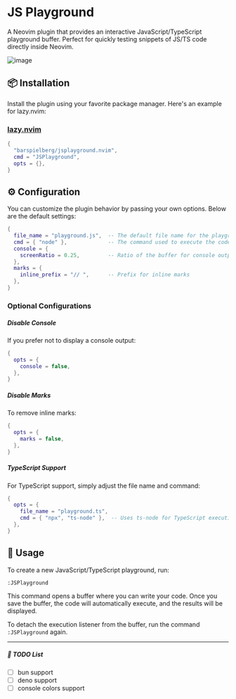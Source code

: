 # JS Playground
A Neovim plugin that provides an interactive JavaScript/TypeScript playground buffer. Perfect for quickly testing snippets of JS/TS code directly inside Neovim.

![image](https://github.com/user-attachments/assets/e9cb3558-e23a-4979-b22e-f4f0466950b2)

## 📦 Installation
Install the plugin using your favorite package manager. Here's an example for lazy.nvim:

### [lazy.nvim](https://github.com/folke/lazy.nvim)

```lua
{
  "barspielberg/jsplayground.nvim",
  cmd = "JSPlayground",
  opts = {},
}
```

## ⚙️ Configuration
You can customize the plugin behavior by passing your own options. Below are the default settings:

```lua
{
  file_name = "playground.js",  -- The default file name for the playground
  cmd = { "node" },             -- The command used to execute the code
  console = {
    screenRatio = 0.25,         -- Ratio of the buffer for console output
  },
  marks = {
    inline_prefix = "// ",      -- Prefix for inline marks
  },
}
```
### Optional Configurations

##### Disable Console
If you prefer not to display a console output:

```lua
{
  opts = {
    console = false,
  },
}
```

##### Disable Marks
To remove inline marks:

```lua
{
  opts = {
    marks = false,
  },
}
```

##### TypeScript Support
For TypeScript support, simply adjust the file name and command:

```lua
{
  opts = {
    file_name = "playground.ts", 
    cmd = { "npx", "ts-node" },  -- Uses ts-node for TypeScript execution
  },
}
```

## 🚀 Usage
To create a new JavaScript/TypeScript playground, run:
```
:JSPlayground
```
This command opens a buffer where you can write your code. Once you save the buffer, the code will automatically execute, and the results will be displayed.

To detach the execution listener from the buffer, run the command `:JSPlayground` again.

---
##### 📝 TODO List 
- [ ] bun support
- [ ] deno support
- [ ] console colors support 
